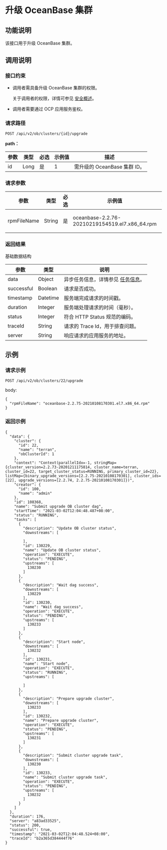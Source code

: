 升级 OceanBase 集群 
====================================



功能说明 
-------------------------

该接口用于升级 OceanBase 集群。

调用说明 
-------------------------

### 接口约束 

* 调用者需具备升级 OceanBase 集群的权限。

  关于调用者的权限，详情可参见 [安全概述](../../4.user-guide-2/3.features/9.system-management-features-1/5.security-overview.md)。
  

* 调用者需要通过 OCP 应用服务鉴权。

  




### 请求路径 

`POST /api/v2/ob/clusters/{id}/upgrade`

**path：** 


| 参数 |  类型  | 必选 | 示例值 |          描述           |
|----|------|----|-----|-----------------------|
| id | Long | 是  | 1   | 需升级的 OceanBase 集群 ID。 |



### 请求参数 



|     参数      |   类型   | 必选 |                      示例值                       |   描述    |
|-------------|--------|----|------------------------------------------------|---------|
| rpmFileName | String | 是  | oceanbase-2.2.76-20210219154519.el7.x86_64.rpm | rpm 包名。 |



### 返回结果 

基础数据结构


|     参数     |    类型    |                                说明                                |
|------------|----------|------------------------------------------------------------------|
| data       | Object   | 异步任务信息，详情参见 [任务信息](../17.appendix-1/1.dag-information.md)。 |
| successful | Boolean  | 请求是否成功。                                                          |
| timestamp  | Datetime | 服务端完成请求的时间戳。                                                     |
| duration   | Integer  | 服务端处理请求的时间（毫秒）。                                                  |
| status     | Integer  | 符合 HTTP Status 规范的编码。                                            |
| traceId    | String   | 请求的 Trace Id，用于排查问题。                                             |
| server     | String   | 响应请求的应用服务的地址。                                                    |



示例 
-----------------------

### 请求示例 

`POST /api/v2/ob/clusters/22/upgrade`

body:

```unknow
{
  "rpmFileName": "oceanbase-2.2.75-20210108170301.el7.x86_64.rpm"
}
```



### 返回示例 

```unknow
{
  "data": {
    "cluster": {
      "id": 22,
      "name": "terran",
      "obClusterId": 1
    },
    "context": "Context(parallelIdx=-1, stringMap={cluster_version=2.2.73-20201211175814, cluster_name=terran, cluster_id=22, target_cluster_status=RUNNING, primary_cluster_id=22}, listMap={binary_upgrade_versions=[2.2.75-20210108170301], cluster_ids=[22], upgrade_versions=[2.2.74, 2.2.75-20210108170301]})",
    "creator": {
      "id": 100,
      "name": "admin"
    },
    "id": 108368,
    "name": "Submit upgrade OB cluster dag",
    "startTime": "2021-03-02T12:04:48.487+08:00",
    "status": "RUNNING",
    "tasks": [
      {
        "description": "Update OB cluster status",
        "downstreams": [
          
        ],
        "id": 130229,
        "name": "Update OB cluster status",
        "operation": "EXECUTE",
        "status": "PENDING",
        "upstreams": [
          130230
        ]
      },
      {
        "description": "Wait dag success",
        "downstreams": [
          130229
        ],
        "id": 130230,
        "name": "Wait dag success",
        "operation": "EXECUTE",
        "status": "PENDING",
        "upstreams": [
          130233
        ]
      },
      {
        "description": "Start node",
        "downstreams": [
          130232
        ],
        "id": 130231,
        "name": "Start node",
        "operation": "EXECUTE",
        "status": "RUNNING",
        "upstreams": [
          
        ]
      },
      {
        "description": "Prepare upgrade cluster",
        "downstreams": [
          130233
        ],
        "id": 130232,
        "name": "Prepare upgrade cluster",
        "operation": "EXECUTE",
        "status": "PENDING",
        "upstreams": [
          130231
        ]
      },
      {
        "description": "Submit cluster upgrade task",
        "downstreams": [
          130230
        ],
        "id": 130233,
        "name": "Submit cluster upgrade task",
        "operation": "EXECUTE",
        "status": "PENDING",
        "upstreams": [
          130232
        ]
      }
    ]
  },
  "duration": 176,
  "server": "a83ad33525",
  "status": 200,
  "successful": true,
  "timestamp": "2021-03-02T12:04:48.524+08:00",
  "traceId": "b2a365d384444f76"
}
```


